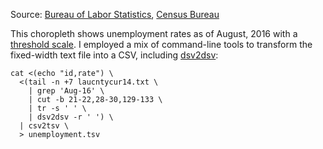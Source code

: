 Source: [Bureau of Labor Statistics](http://www.bls.gov/lau/#tables), [Census Bureau](https://github.com/topojson/us-atlas)

This choropleth shows unemployment rates as of August, 2016 with a [threshold scale](https://github.com/d3/d3-scale/blob/master/README.md#scaleThreshold). I employed a mix of command-line tools to transform the fixed-width text file into a CSV, including [dsv2dsv](https://github.com/d3/d3-dsv/blob/master/README.md#dsv2dsv):

```
cat <(echo "id,rate") \
  <(tail -n +7 laucntycur14.txt \
    | grep 'Aug-16' \
    | cut -b 21-22,28-30,129-133 \
    | tr -s ' ' \
    | dsv2dsv -r ' ') \
  | csv2tsv \
  > unemployment.tsv
```

